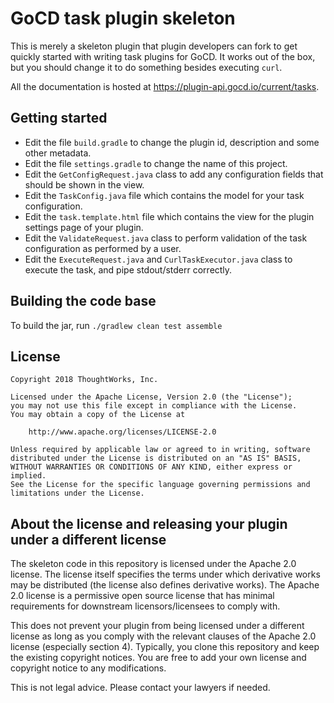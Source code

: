 # GoCD task plugin skeleton

This is merely a skeleton plugin that plugin developers can fork to get quickly 
started with writing task plugins for GoCD. It works out of the box, but you should change 
it to do something besides executing `curl`.
 
All the documentation is hosted at https://plugin-api.gocd.io/current/tasks.

## Getting started

* Edit the file `build.gradle` to change the plugin id, description and some other metadata.
* Edit the file `settings.gradle` to change the name of this project.
* Edit the `GetConfigRequest.java` class to add any configuration fields that should be shown in the view.
* Edit the `TaskConfig.java` file which contains the model for your task configuration.
* Edit the `task.template.html` file which contains the view for the plugin settings page of your plugin.
* Edit the `ValidateRequest.java` class to perform validation of the task configuration as performed by a user. 
* Edit the `ExecuteRequest.java` and `CurlTaskExecutor.java` class to execute the task, and pipe stdout/stderr correctly.  

## Building the code base

To build the jar, run `./gradlew clean test assemble`

## License

```plain
Copyright 2018 ThoughtWorks, Inc.

Licensed under the Apache License, Version 2.0 (the "License");
you may not use this file except in compliance with the License.
You may obtain a copy of the License at

    http://www.apache.org/licenses/LICENSE-2.0

Unless required by applicable law or agreed to in writing, software
distributed under the License is distributed on an "AS IS" BASIS,
WITHOUT WARRANTIES OR CONDITIONS OF ANY KIND, either express or implied.
See the License for the specific language governing permissions and
limitations under the License.
```

## About the license and releasing your plugin under a different license

The skeleton code in this repository is licensed under the Apache 2.0 license. The license itself specifies the terms
under which derivative works may be distributed (the license also defines derivative works). The Apache 2.0 license is a
permissive open source license that has minimal requirements for downstream licensors/licensees to comply with.

This does not prevent your plugin from being licensed under a different license as long as you comply with the relevant
clauses of the Apache 2.0 license (especially section 4). Typically, you clone this repository and keep the existing
copyright notices. You are free to add your own license and copyright notice to any modifications.

This is not legal advice. Please contact your lawyers if needed.
